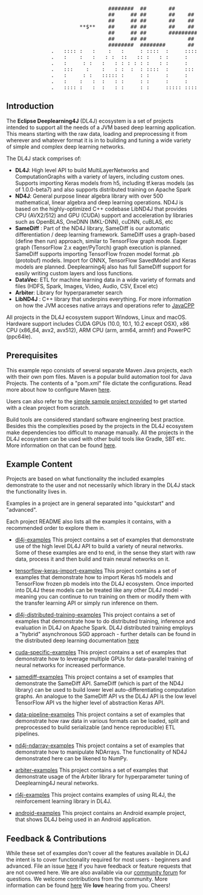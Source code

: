 <pre>
                                ########  ##       ##              ##
                                ##     ## ##       ##    ##        ##
                                ##     ## ##       ##    ##        ##
                       **$**    ##     ## ##       ##    ##        ##    **$**
                                ##     ## ##       ######### ##    ##
                                ##     ## ##             ##  ##    ##
                                ########  ########       ##   ######
              .   :::: :   :    :   :     : ::::  :     ::::    :::::  :::: ::::  :::::   .
              .   :    :   :   : :  ::   :: :   : :     :       :   :  :    :   : :   :   .
              .   :     : :   :   : : : : : :   : :     :       :   :  :    :   : :   :   .
              .   :::    :    :   : :  :  : ::::  :     :::     :::::  :::  ::::  :   :   .
              .   :     : :   ::::: :     : :     :     :       :  :   :    :     :   :   .
              .   :    :   :  :   : :     : :     :     :       :   :  :    :     :   :   .
              .   :::: :   :  :   : :     : :     ::::: ::::    :    : :::: :     :::::   .
</pre>

## Introduction
The **Eclipse Deeplearning4J** (DL4J) ecosystem is a set of projects intended to support all the needs of a JVM based deep learning application. This means starting with the raw data, loading and preprocessing it from wherever and whatever format it is in to building and tuning a wide variety of simple and complex deep learning networks.

The DL4J stack comprises of:
- **DL4J**: High level API to build MultiLayerNetworks and ComputationGraphs with a variety of layers, including custom ones. Supports importing Keras models from h5, including tf.keras models (as of 1.0.0-beta7) and also supports distributed training on Apache Spark
- **ND4J**: General purpose linear algebra library with over 500 mathematical, linear algebra and deep learning operations. ND4J is based on the highly-optimized C++ codebase LibND4J that provides CPU (AVX2/512) and GPU (CUDA) support and acceleration by libraries such as OpenBLAS, OneDNN (MKL-DNN), cuDNN, cuBLAS, etc
- **SameDiff** : Part of the ND4J library, SameDiff is our automatic differentiation / deep learning framework. SameDiff uses a graph-based (define then run) approach, similar to TensorFlow graph mode. Eager graph (TensorFlow 2.x eager/PyTorch) graph execution is planned. SameDiff supports importing TensorFlow frozen model format .pb (protobuf) models. Import for ONNX, TensorFlow SavedModel and Keras models are planned. Deeplearning4j also has full SameDiff support for easily writing custom layers and loss functions.
- **DataVec**: ETL for machine learning data in a wide variety of formats and files (HDFS, Spark, Images, Video, Audio, CSV, Excel etc)
- **Arbiter**: Library for hyperparameter search
- **LibND4J** : C++ library that underpins everything. For more information on how the JVM acceses native arrays and operations refer to [JavaCPP](https://github.com/bytedeco/javacpp)

All projects in the DL4J ecosystem support Windows, Linux and macOS. Hardware support includes CUDA GPUs (10.0, 10.1, 10.2 except OSX), x86 CPU (x86_64, avx2, avx512), ARM CPU (arm, arm64, armhf) and PowerPC (ppc64le).

## Prerequisites
This example repo consists of several separate Maven Java projects, each with their own pom files. Maven is a popular build automation tool for Java Projects. The contents of a "pom.xml" file dictate the configurations. Read more about how to configure Maven [here](https://deeplearning4j.konduit.ai/config/maven).

Users can also refer to the [simple sample project provided](./mvn-project-template/pom.xml) to get started with a clean project from scratch.

Build tools are considered standard software engineering best practice. Besides this the complexities posed by the projects in the DL4J ecosystem make dependencies too difficult to manage manually. All the projects in the DL4J ecosystem can be used with other build tools like Gradle, SBT etc. More information on that can be found [here](https://deeplearning4j.konduit.ai/config/buildtools).

## Example Content
Projects are based on what functionality the included examples demonstrate to the user and not necessarily which library in the DL4J stack the functionality lives in.

Examples in a project are in general separated into "quickstart" and "advanced".

Each project README also lists all the examples it contains, with a recommended order to explore them in.

- [dl4j-examples](dl4j-examples/README.md)
This project contains a set of examples that demonstrate use of the high level DL4J API to build a variety of neural networks.
Some of  these examples are end to end, in the sense they start with raw data, process it and then build and train neural networks on it.

- [tensorflow-keras-import-examples](tensorflow-keras-import-examples/README.md)
This project contains a set of examples that demonstrate how to import Keras h5 models and TensorFlow frozen pb models into the DL4J ecosystem. Once imported into DL4J these models can be treated like any other DL4J model - meaning you can continue to run training on them or modify them with the transfer learning API or simply run inference on them.

- [dl4j-distributed-training-examples](dl4j-distributed-training-examples/README.md)
This project contains a set of examples that demonstrate how to do distributed training, inference and evaluation in DL4J on Apache Spark. DL4J distributed training employs a "hybrid" asynchronous SGD approach - further details can be found in the distributed deep learning documentation [here](https://deeplearning4j.konduit.ai/distributed-deep-learning/intro)

- [cuda-specific-examples](cuda-specific-examples/README.md)
This project contains a set of examples that demonstrate how to leverage multiple GPUs for data-parallel training of neural networks for increased performance.

- [samediff-examples](samediff-examples/README.md)
This project contains a set of examples that demonstrate the SameDiff API. SameDiff (which is part of the ND4J library) can be used to build lower level auto-differentiating computation graphs. An analogue to the SameDiff API vs the DL4J API is the low level TensorFlow API vs the higher level of abstraction Keras API.

- [data-pipeline-examples](data-pipeline-examples/README.md)
This project contains a set of examples that demonstrate how raw data in various formats can be loaded, split and preprocessed to build serializable (and hence reproducible) ETL pipelines.

- [nd4j-ndarray-examples](nd4j-ndarray-examples/README.md)
This project contains a set of examples that demonstrate how to manipulate NDArrays. The functionality of ND4J demonstrated here can be likened to NumPy.

- [arbiter-examples](arbiter-examples/README.md)
This project contains a set of examples that demonstrate usage of the Arbiter library for hyperparameter tuning of Deeplearning4J neural networks.

- [rl4j-examples](rl4j-examples/README.md)
This project contains examples of using RL4J, the reinforcement learning library in DL4J.

- [android-examples](android-examples/README.md)
This project contains an Android example project, that shows DL4J being used in an Android application.

## Feedback & Contributions
While these set of examples don't cover all the features available in DL4J the intent is to cover functionality required for most users - beginners and advanced.  File an issue [here](https://github.com/eclipse/deeplearning4j-examples/issues) if you have feedback or feature requests that are not covered here. We are also available via our [community forum](https://community.konduit.ai/) for questions.
We welcome contributions from the community. More information can be found [here](CONTRIBUTORS.md)
We **love** hearing from you. Cheers!
